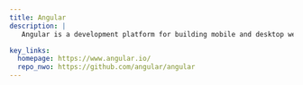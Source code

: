 ```yaml
---
title: Angular
description: |
   Angular is a development platform for building mobile and desktop web applications using Typescript/JavaScript and other languages.

key_links:
  homepage: https://www.angular.io/
  repo_nwo: https://github.com/angular/angular
---
```

